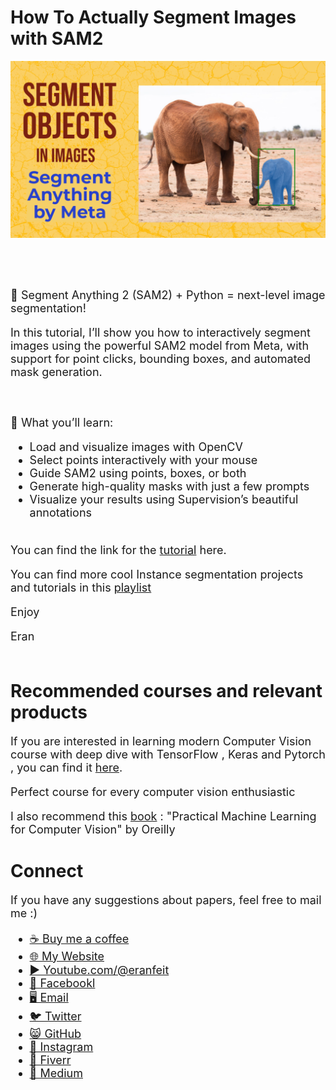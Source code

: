 # How To Actually Segment Images with SAM2
<p align="center">
  <img width="800" src="Segment Anything in images.png" "image">
</p>

##
<br/><br/> 

<font size= "4" >
🎯 Segment Anything 2 (SAM2) + Python = next-level image segmentation!

In this tutorial, I’ll show you how to interactively segment images using the powerful SAM2 model from Meta, with support for point clicks, bounding boxes, and automated mask generation.

<br/><br/> 
🔹 What you’ll learn:

- Load and visualize images with OpenCV
- Select points interactively with your mouse
- Guide SAM2 using points, boxes, or both
- Generate high-quality masks with just a few prompts
- Visualize your results using Supervision’s beautiful annotations
<br/><br/> 

You can find the link for the [tutorial](https://youtu.be/_3cN5LuRFJc) here. 

You can find more cool Instance segmentation projects and tutorials in this  [playlist](https://www.youtube.com/playlist?list=PLdkryDe59y4Y24C9LW1AjffKmgGUyaInz)


Enjoy

Eran
<br/><br/> 

</font>

# Recommended courses and relevant products 
<font size= "4" >

If you are interested in learning modern Computer Vision course with deep dive with TensorFlow , Keras and Pytorch , you can find it [here](http://bit.ly/3HeDy1V).

Perfect course for every computer vision enthusiastic

I also recommend this [book](https://amzn.to/3GBMNLC) : "Practical Machine Learning for Computer Vision" by Oreilly 


</font>

# Connect

<font size= "4" >
If you have any suggestions about papers, feel free to mail me :)

- [☕ Buy me a coffee](https://ko-fi.com/eranfeit)
- [🌐 My Website](https://eranfeit.net)
- [▶️ Youtube.com/@eranfeit](https://www.youtube.com/channel/UCTiWJJhaH6BviSWKLJUM9sg)
- [🐙 Facebookl](https://www.facebook.com/groups/3080601358933585)
- [🖥️ Email](mailto:feitgemel@gmail.com)
- [🐦 Twitter](https://twitter.com/eran_feit )
- [😸 GitHub](https://github.com/feitgemel)
- [📸 Instagram](https://www.instagram.com/eran_feit/)
- [🤝 Fiverr ](https://www.fiverr.com/s/mB3Pbb)
- [📝 Medium ](https://medium.com/@feitgemel)


</font>


